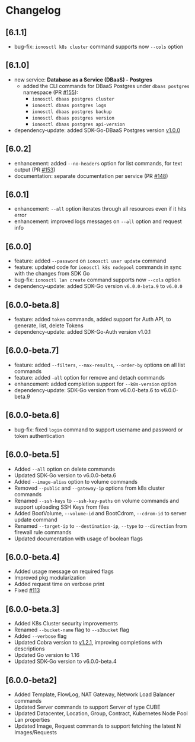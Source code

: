 # Changelog

## \[6.1.1\]

* bug-fix: `ionosctl k8s cluster` command supports now `--cols` option

## \[6.1.0\]

* new service: **Database as a Service (DBaaS) - Postgres**
    * added the CLI commands for DBaaS Postgres under `dbaas postgres` namespace (PR [#155](https://github.com/ionos-cloud/ionosctl/pull/155)):
      * `ionosctl dbaas postgres cluster`
      * `ionosctl dbaas postgres logs`
      * `ionosctl dbaas postgres backup`
      * `ionosctl dbaas postgres version`
      * `ionosctl dbaas postgres api-version`
* dependency-update: added SDK-Go-DBaaS Postgres version [v1.0.0](https://github.com/ionos-cloud/sdk-go-dbaas-postgres/releases/tag/v1.0.0)

## \[6.0.2\]

* enhancement: added `--no-headers` option for list commands, for text output (PR [#153](https://github.com/ionos-cloud/ionosctl/pull/153))
* documentation: separate documentation per service (PR [#148](https://github.com/ionos-cloud/ionosctl/pull/148))

## \[6.0.1\]

* enhancement: `--all` option iterates through all resources even if it hits error
* enhancement: improved logs messages on `--all` option and request info

## \[6.0.0\]

* feature: added `--password` on `ionosctl user update` command
* feature: updated code for `ionosctl k8s nodepool` commands in sync with the changes from SDK Go
* bug-fix: `ionosctl lan create` command supports now `--cols` option
* dependency-update: added SDK-Go version `v6.0.0-beta.9` to `v6.0.0`

## \[6.0.0-beta.8\]

* feature: added `token` commands, added support for Auth API, to generate, list, delete Tokens
* dependency-update: added SDK-Go-Auth version v1.0.1

## \[6.0.0-beta.7\]

* feature: added `--filters`, `--max-results`, `--order-by` options on all list commands
* feature: added `-all` option for remove and detach commands
* enhancement: added completion support for `--k8s-version` option
* dependency-update: SDK-Go version from v6.0.0-beta.6 to v6.0.0-beta.9

## \[6.0.0-beta.6\]

* bug-fix: fixed `login` command to support username and password or token authentication

## \[6.0.0-beta.5\]

* Added `--all` option on delete commands
* Updated SDK-Go version to v6.0.0-beta.6
* Added `--image-alias` option to volume commands
* Removed `--public` and `--gateway-ip` options from k8s cluster commands
* Renamed `--ssh-keys` to `--ssh-key-paths` on volume commands and support uploading SSH Keys from files
* Added BootVolume, `--volume-id` and BootCdrom, `--cdrom-id` to server update command
* Renamed `--target-ip` to `--destination-ip`, `--type` to `--direction` from firewall rule commands
* Updated documentation with usage of boolean flags

## \[6.0.0-beta.4\]

* Added usage message on required flags
* Improved pkg modularization
* Added request time on verbose print
* Fixed [#113](https://github.com/ionos-cloud/ionosctl/issues/113)

## \[6.0.0-beta.3\]

* Added K8s Cluster security improvements
* Renamed `--bucket-name` flag to `--s3bucket` flag
* Added `--verbose` flag
* Updated Cobra version to [v1.2.1](https://github.com/spf13/cobra/releases/tag/v1.2.0), improving completions with descriptions
* Updated Go version to 1.16
* Updated SDK-Go version to v6.0.0-beta.4

## \[6.0.0-beta2\]

* Added Template, FlowLog, NAT Gateway, Network Load Balancer commands
* Updated Server commands to support Server of type CUBE
* Updated Datacenter, Location, Group, Contract, Kubernetes Node Pool Lan properties
* Updated Image, Request commands to support fetching the latest N Images/Requests

